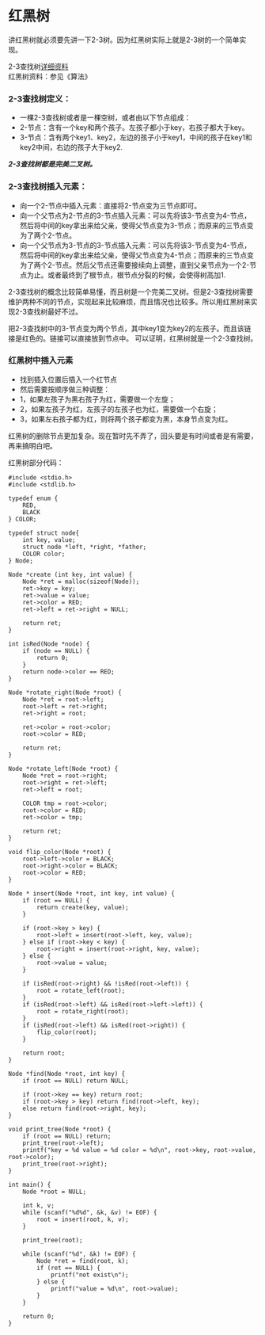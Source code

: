 # 红黑树

讲红黑树就必须要先讲一下2-3树。因为红黑树实际上就是2-3树的一个简单实现。

2-3查找树[详细资料](http://www.cnblogs.com/yangecnu/p/Introduce-2-3-Search-Tree.html)  
红黑树资料：参见《算法》

### 2-3查找树定义：
* 一棵2-3查找树或者是一棵空树，或者由以下节点组成：
* 2-节点：含有一个key和两个孩子。左孩子都小于key，右孩子都大于key。
* 3-节点：含有两个key1、key2，左边的孩子小于key1，中间的孩子在key1和key2中间，右边的孩子大于key2.

***2-3查找树都是完美二叉树。***

### 2-3查找树插入元素：
* 向一个2-节点中插入元素：直接将2-节点变为三节点即可。
* 向一个父节点为2-节点的3-节点插入元素：可以先将该3-节点变为4-节点，然后将中间的key拿出来给父亲，使得父节点变为3-节点；而原来的三节点变为了两个2-节点。
* 向一个父节点为3-节点的3-节点插入元素：可以先将该3-节点变为4-节点，然后将中间的key拿出来给父亲，使得父节点变为4-节点；而原来的三节点变为了两个2-节点。然后父节点还需要接续向上调整，直到父亲节点为一个2-节点为止。或者最终到了根节点，根节点分裂的时候，会使得树高加1.

2-3查找树的概念比较简单易懂，而且树是一个完美二叉树。但是2-3查找树需要维护两种不同的节点，实现起来比较麻烦，而且情况也比较多。所以用红黑树来实现2-3查找树最好不过。

把2-3查找树中的3-节点变为两个节点，其中key1变为key2的左孩子。而且该链接是红色的。链接可以直接放到节点中。
可以证明，红黑树就是一个2-3查找树。

### 红黑树中插入元素
* 找到插入位置后插入一个红节点
* 然后需要按顺序做三种调整：
* 1，如果左孩子为黑右孩子为红，需要做一个左旋；
* 2，如果左孩子为红，左孩子的左孩子也为红，需要做一个右旋；
* 3，如果左右孩子都为红，则将两个孩子都变为黑，本身节点变为红。

红黑树的删除节点更加复杂。现在暂时先不弄了，回头要是有时间或者是有需要，再来搞明白吧。



红黑树部分代码：

    #include <stdio.h>
    #include <stdlib.h>
    
    typedef enum {
        RED,
        BLACK
    } COLOR;
    
    typedef struct node{
        int key, value;
        struct node *left, *right, *father;
        COLOR color;
    } Node;
    
    Node *create (int key, int value) {
        Node *ret = malloc(sizeof(Node));
        ret->key = key;
        ret->value = value;
        ret->color = RED;
        ret->left = ret->right = NULL;
    
        return ret;
    }
    
    int isRed(Node *node) {
        if (node == NULL) {
            return 0;
        }
        return node->color == RED;
    }
    
    Node *rotate_right(Node *root) {
        Node *ret = root->left;
        root->left = ret->right;
        ret->right = root;
    
        ret->color = root->color;
        root->color = RED;
    
        return ret;
    }
    
    Node *rotate_left(Node *root) {
        Node *ret = root->right;
        root->right = ret->left;
        ret->left = root;
    
        COLOR tmp = root->color;
        root->color = RED;
        ret->color = tmp;
    
        return ret;
    }
    
    void flip_color(Node *root) {
        root->left->color = BLACK;
        root->right->color = BLACK;
        root->color = RED;
    }
    
    Node * insert(Node *root, int key, int value) {
        if (root == NULL) {
            return create(key, value);
        }
    
        if (root->key > key) {
            root->left = insert(root->left, key, value);
        } else if (root->key < key) {
            root->right = insert(root->right, key, value);
        } else {
            root->value = value;
        }
    
        if (isRed(root->right) && !isRed(root->left)) {
            root = rotate_left(root);
        }
        if (isRed(root->left) && isRed(root->left->left)) {
            root = rotate_right(root);
        }
        if (isRed(root->left) && isRed(root->right)) {
            flip_color(root);
        }
    
        return root;
    }
    
    Node *find(Node *root, int key) {
        if (root == NULL) return NULL;
    
        if (root->key == key) return root;
        if (root->key > key) return find(root->left, key);
        else return find(root->right, key);
    }
    
    void print_tree(Node *root) {
        if (root == NULL) return;
        print_tree(root->left);
        printf("key = %d value = %d color = %d\n", root->key, root->value, root->color);
        print_tree(root->right);
    }
    
    int main() {
        Node *root = NULL;
    
        int k, v;
        while (scanf("%d%d", &k, &v) != EOF) {
            root = insert(root, k, v);
        }
    
        print_tree(root);
    
        while (scanf("%d", &k) != EOF) {
            Node *ret = find(root, k);
            if (ret == NULL) {
                printf("not exist\n");
            } else {
                printf("value = %d\n", root->value);
            }
        }
    
        return 0;
    }
